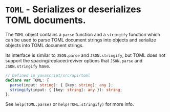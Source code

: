 # `TOML` - Serializes or deserializes TOML documents.

The `TOML` object contains a `parse` function and a `stringify` function which can be used to parse TOML document strings into objects and serialize objects into TOML document strings.

Its interface is similar to `JSON.parse` and `JSON.stringify`, but TOML does not support the spacing/replacer/reviver options that `JSON.parse` and `JSON.stringify` have.

```ts
// Defined in yavascript/src/api/toml
declare var TOML: {
  parse(input: string): { [key: string]: any };
  stringify(input: { [key: string]: any }): string;
};
```

See `help(TOML.parse)` or `help(TOML.stringify)` for more info.
